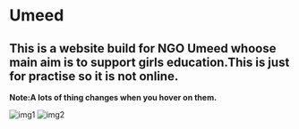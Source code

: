 # Umeed

<h2>This is a website build for NGO Umeed whoose main aim is to support girls education.This is just for practise so it is not online.</h2>

<strong>Note:</strong><strong>A lots of thing changes when you hover on them.</strong>

![img1](https://user-images.githubusercontent.com/30490269/38196874-f5ec1b8a-36a2-11e8-832c-22839562a8a7.png)
![img2](https://user-images.githubusercontent.com/30490269/38196875-f66eda7a-36a2-11e8-8a9a-f487057eb26f.png)

